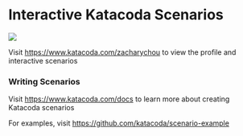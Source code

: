 # Interactive Katacoda Scenarios

[![](http://shields.katacoda.com/katacoda/zacharychou/count.svg)](https://www.katacoda.com/zacharychou "Get your profile on Katacoda.com")

Visit https://www.katacoda.com/zacharychou to view the profile and interactive scenarios

### Writing Scenarios
Visit https://www.katacoda.com/docs to learn more about creating Katacoda scenarios

For examples, visit https://github.com/katacoda/scenario-example
